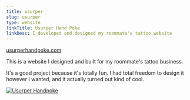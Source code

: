 ```yaml
---
title: usurper
slug: usurper
type: website
linkTitle: Usurper Hand Poke
linkDesc: I developed and designed my roommate's tattoo website
---
```


[usurperhandpoke.com](http://usurperhandpoke.com/)

This is a website I designed and built for my roommate's tattoo business.

It's a good project because it's totally fun. I had total freedom to design it however I wanted, and it actually turned out kind of cool.

[![Usurper Handpoke](/img/usurper.png)](http://usurperhandpoke.com/)
